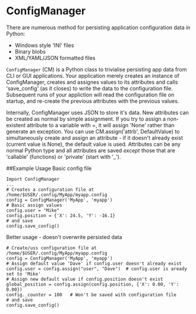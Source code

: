 # ConfigManager
There are numerous method for persisting application configuration data in Python:
  * Windows style 'INI' files
  * Binary blobs
  * XML/YAML/JSON formatted files

`ConfigManager` (CM) is a Python class to trivialise persisting app data from CLI or GUI applications. Your application merely creates an instance of ConfigManager, creates and assignes values to its attributes and calls 'save_config' (as it closes) to write the data to the configuration file.  Subsequent runs of your appliction will read the configuration file on startup, and re-create the previous attributes with the previous values.

Internally, ConfigManager uses JSON to store it's data. New attributes can be created as normal by simple assignment. If you try to assign a non-existent attribute to a variable with =, it will assign 'None' rather than generate an exception.  You can use CM.assign('attrb', DefaultValue) to simultaneously create and assign an attribute - if it doesn't already exist (current value is None), the default value is used.  Attributes can be any normal Python type and all attributes are saved _except_ those that are 'callable' (functions) or 'private' (start with '_').

##Example Usage
Basic config file
```
Import ConfigManager
...
# Creates a configuration file at /home/$USER/.config/MyApp/myapp.config
config = ConfigManager('MyApp', 'myapp')
# Basic assign values
config.user = "Mike"
config.position = {'X': 24.5, 'Y': -16.1}
# and save
config.save_config()
```
Better usage - doesn't overwrite persisted data
```
# Create/uss configuration file at /home/$USER/.config/MyApp/myapp.config
config = ConfigManager('MyApp', 'myapp')
# Assign default value 'Dave' if config.user doesn't already exist
config.user = config.assign("user", "Dave")  # config.user is aready set to 'Mike'
# Assign new default value if config.position doesn't exist
global_position = config.assign(config.position, {'X': 0.00, 'Y': 0.00})
config._counter = 100   # Won't be saved with configuration file
# and save
config.save_config()
```
